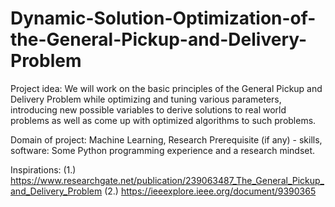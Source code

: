 # Dynamic-Solution-Optimization-of-the-General-Pickup-and-Delivery-Problem

Project idea: We will work on the basic principles of the General Pickup and Delivery Problem while optimizing and tuning various parameters, introducing new possible variables to derive solutions to real world problems as well as come up with optimized algorithms to such problems. 

Domain of project: Machine Learning, Research 
Prerequisite (if any) - skills, software: Some Python programming experience and a research mindset.

Inspirations:
(1.) https://www.researchgate.net/publication/239063487_The_General_Pickup_and_Delivery_Problem
(2.) https://ieeexplore.ieee.org/document/9390365
